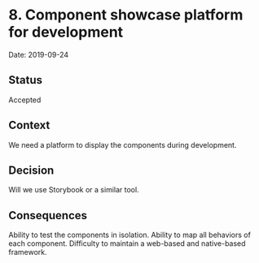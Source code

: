 # 8. Component showcase platform for development

Date: 2019-09-24

## Status

Accepted

## Context

We need a platform to display the components during development.

## Decision

Will we use Storybook or a similar tool.

## Consequences

Ability to test the components in isolation.
Ability to map all behaviors of each component.
Difficulty to maintain a web-based and native-based framework.
